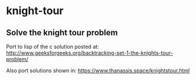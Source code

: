 # knight-tour
## Solve the knight tour problem

Port to lisp of the c solution posted at:
http://www.geeksforgeeks.org/backtracking-set-1-the-knights-tour-problem/

Also port solutions shown in:
https://www.thanassis.space/knightstour.html

